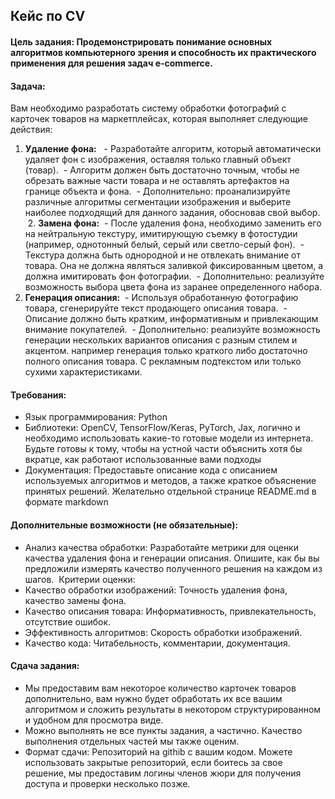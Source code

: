 ## Кейс по CV
#### **Цель задания:** Продемонстрировать понимание основных алгоритмов компьютерного зрения и способность их практического применения для решения задач e-commerce.
#### **Задача:** 
Вам необходимо разработать систему обработки фотографий с карточек товаров на маркетплейсах, которая выполняет следующие действия:
1. **Удаление фона:** 
 - Разработайте алгоритм, который автоматически удаляет фон с изображения, оставляя только главный объект (товар).
 - Алгоритм должен быть достаточно точным, чтобы не обрезать важные части товара и не оставлять артефактов на границе объекта и фона.
 - Дополнительно: проанализируйте различные алгоритмы сегментации изображения и выберите наиболее подходящий для данного задания, обосновав свой выбор.
 2. **Замена фона:**
 - После удаления фона, необходимо заменить его на нейтральную текстуру, имитирующую съемку в фотостудии (например, однотонный белый, серый или светло-серый фон).
 - Текстура должна быть однородной и не отвлекать внимание от товара. Она не должна являться заливкой фиксированным цветом, а должна имитировать фон фотографии.
 - Дополнительно: реализуйте возможность выбора цвета фона из заранее определенного набора.
3. **Генерация описания:**
 - Используя обработанную фотографию товара, сгенерируйте текст продающего описания товара.
 - Описание должно быть кратким, информативным и привлекающим внимание покупателей.
 - Дополнительно: реализуйте возможность генерации нескольких вариантов описания с разным стилем и акцентом. например генерация только краткого либо достаточно полного описания товара. С рекламным подтекстом или только сухими характеристиками.
 
#### Требования:
- Язык программирования: Python
- Библиотеки: OpenCV, TensorFlow/Keras, PyTorch, Jax, логично и необходимо использовать какие-то готовые модели из интернета. Будьте готовы к тому, чтобы на устной части объяснить хотя бы вкратце, как работают использованные вами подходы
- Документация: Предоставьте описание кода с описанием используемых алгоритмов и методов, а также краткое объяснение принятых решений. Желательно отдельной странице README.md в формате markdown
 
#### Дополнительные возможности (не обязательные):
- Анализ качества обработки: Разработайте метрики для оценки качества удаления фона и генерации описания. Опишите, как бы вы предложили измерять качество полученного решения на каждом из шагов.
 Критерии оценки:
- Качество обработки изображений: Точность удаления фона, качество замены фона.
- Качество описания товара: Информативность, привлекательность, отсутствие ошибок.
- Эффективность алгоритмов: Скорость обработки изображений.
- Качество кода: Читабельность, комментарии, документация.

#### Сдача задания:
- Мы предоставим вам некоторое количество карточек товаров дополнительно, вам нужно будет обработать их все вашим алгоритмом и сложить результаты в некотором структурированном и удобном для просмотра виде.
- Можно выполнять не все пункты задания, а частично. Качество выполнения отдельных частей мы также оценим.
- Формат сдачи: Репозиторий на githib с вашим кодом. Можете использовать закрытые репозиторий, если боитесь за свое решение, мы предоставим логины членов жюри для получения доступа и проверки несколько позже.
